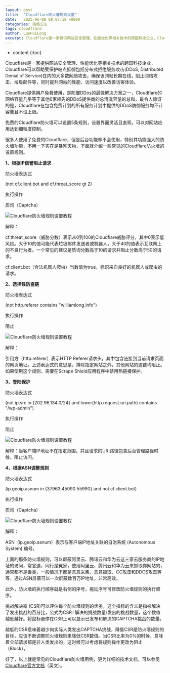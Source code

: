 ```yaml
---
layout: post
title:  "Cloudflare防火墙规则设置"
date:   2025-06-08 08:07:18 +0800
categories: 网络日志
tags: cloudflare
author: LuoHuiLong
excerpt: Cloudflare是一家提供网站安全管理、性能优化等相关技术的跨国科技企业，Cloudflare可以帮助受保护站点抵御包括分布式拒绝服务攻击(DDoS, Distributed Denial of Service)在内的大多数网络攻击，确保该网站长期在线，阻止网络攻击、垃圾邮件等，同时提升网站的性能、访问速度以改善访客体验。
---
```


* content
{:toc}

Cloudflare是一家提供网站安全管理、性能优化等相关技术的跨国科技企业，Cloudflare可以帮助受保护站点抵御包括分布式拒绝服务攻击(DDoS, Distributed Denial of Service)在内的大多数网络攻击，确保该网站长期在线，阻止网络攻击、垃圾邮件等，同时提升网站的性能、访问速度以改善访客体验。

Cloudflare提供用户免费使用，是防御DDos的最佳解决方案之一，Cloudflare的网络容量几乎等于其他6家领先的DDoS提供商的总清洗容量的总和，最令人惊讶的是，Cloudflare在包含免费计划的所有服务计划中提供的DDoS防御服务均不计容量且不设上限。

免费的Cloudflare防火墙可以设置5条规则，设置界面灵活且直观，可以对网站应用达到细粒度控制。

很多人使用了免费的Cloudflare，但是后台功能却不会使用，特别其功能强大的防火墙功能，不用一下实在是暴殄天物，下面就介绍一些常见的Cloudflare防火墙的设置规则。

**1、根据IP信誉阻止请求**

防火墙表达式

(not cf.client.bot and cf.threat\_score gt 2)

执行操作

质询（Captcha）

![Cloudflare防火墙规则设置教程](https://www.williamlong.info/upload/6617_1.jpg)

解释：

cf.threat\_score（威胁分数）表示从0到100的Cloudflare威胁评分，其中0表示低风险。大于10的值可能代表垃圾邮件发送者或机器人，大于40的值表示互联网上的不良行为者。一个常见的建议是质询分数高于10的请求并阻止分数高于50的请求。

cf.client.bot（合法机器人爬虫）当数值为true，标识来自良好的机器人或爬虫的请求。

**2、选择性防盗链**

防火墙表达式

(not http.referer contains "williamlong.info")

执行操作

阻止

![Cloudflare防火墙规则设置教程](https://www.williamlong.info/upload/6617_2.jpg)

解释：

引用方（http.referer）表示HTTP Referer请求头，其中包含链接到当前请求页面的网页地址。上述表达式的意思是，排除指定网站之外，其他网站的盗链均阻止。如果使用这个规则，需要在Scrape Shield应用程序中禁用热链接保护。

**3、登陆保护**

防火墙表达式

(not ip.src in {202.96.134.0/24} and lower(http.request.uri.path) contains "/wp-admin")

执行操作

阻止

![Cloudflare防火墙规则设置教程](https://www.williamlong.info/upload/6617_3.jpg)

解释：当客户端IP地址不在指定范围，并且请求的URI路径包含后台管理路径时候，阻止访问。

**4、根据ASN调整规则**

防火墙表达式

(ip.geoip.asnum in {37963 45090 55990} and not cf.client.bot)

执行操作

质询（Captcha）

![Cloudflare防火墙规则设置教程](https://www.williamlong.info/upload/6617_4.jpg)

解释：

ASN（ip.geoip.asnum）表示与客户端IP地址关联的自治系统 (Autonomous System) 编号。

上面的那条防火墙规则，可以屏蔽阿里云、腾讯云和华为云这三家云服务商的IP地址的访问，常言道，同行是冤家，使用阿里云、腾讯云和华为云来抓取你网站的，通常都不是善类，一般情况下都是恶意采集、恶意抓取、CC攻击和DDOS攻击等等，通过ASN屏蔽可以一次屏蔽数百万IP地址，非常高效。

此外，防火墙的执行顺序就是右侧的序号，拖动序号可修改防火墙规则的执行顺序。

挑战解决率 (CSR)可以评估每个防火墙规则的优劣，这个指标的含义是指被解决了发出挑战的百分比，公式为CSR=解决的挑战数量/发出的挑战数量，这个数值越低越好。将鼠标悬停在CSR上可以显示已发布和解决的CAPTCHA挑战的数量。

越低的CSR意味着越少向实际人类发出CAPTCHA挑战，降低CSR是防火墙规则的目标，应该不断调整防火墙规则来降低CSR数值。当CSR比率为0%的时候，意味着全部请求都是非人类发出的，这时候可以考虑将规则操作更改为阻止（Block）。

好了，以上就是常见的Cloudflare防火墙用例，更为详细的技术文档，可以参见[Cloudflare官方文档](https://developers.cloudflare.com/firewall/)（英文）。
